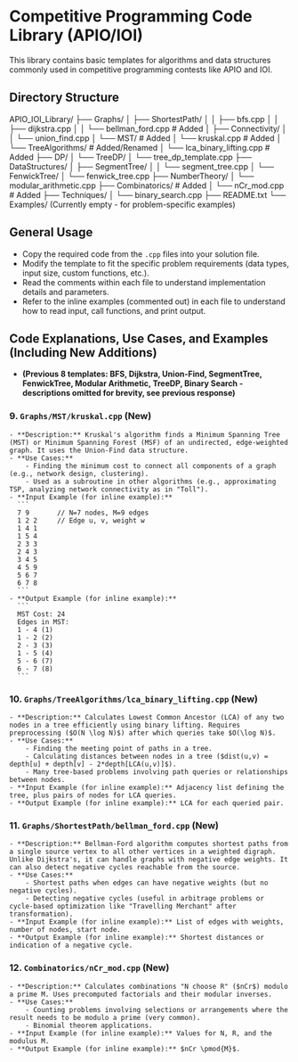 # Competitive Programming Code Library (APIO/IOI)

This library contains basic templates for algorithms and data structures commonly used in competitive programming contests like APIO and IOI.

## Directory Structure

APIO_IOI_Library/
├── Graphs/
│   ├── ShortestPath/
│   │   ├── bfs.cpp
│   │   ├── dijkstra.cpp
│   │   └── bellman_ford.cpp   # Added
│   ├── Connectivity/
│   │   └── union_find.cpp
│   └── MST/                   # Added
│       └── kruskal.cpp          # Added
│   └── TreeAlgorithms/        # Added/Renamed
│       └── lca_binary_lifting.cpp # Added
├── DP/
│   └── TreeDP/
│       └── tree_dp_template.cpp
├── DataStructures/
│   ├── SegmentTree/
│   │   └── segment_tree.cpp
│   └── FenwickTree/
│       └── fenwick_tree.cpp
├── NumberTheory/
│   └── modular_arithmetic.cpp
├── Combinatorics/           # Added
│   └── nCr_mod.cpp            # Added
├── Techniques/
│   └── binary_search.cpp
├── README.txt
└── Examples/ (Currently empty - for problem-specific examples)


## General Usage

- Copy the required code from the `.cpp` files into your solution file.
- Modify the template to fit the specific problem requirements (data types, input size, custom functions, etc.).
- Read the comments within each file to understand implementation details and parameters.
- Refer to the inline examples (commented out) in each file to understand how to read input, call functions, and print output.

## Code Explanations, Use Cases, and Examples (Including New Additions)

* **(Previous 8 templates: BFS, Dijkstra, Union-Find, SegmentTree, FenwickTree, Modular Arithmetic, TreeDP, Binary Search - descriptions omitted for brevity, see previous response)**

### 9. `Graphs/MST/kruskal.cpp` (New)
    - **Description:** Kruskal's algorithm finds a Minimum Spanning Tree (MST) or Minimum Spanning Forest (MSF) of an undirected, edge-weighted graph. It uses the Union-Find data structure.
    - **Use Cases:**
        - Finding the minimum cost to connect all components of a graph (e.g., network design, clustering).
        - Used as a subroutine in other algorithms (e.g., approximating TSP, analyzing network connectivity as in "Toll").
    - **Input Example (for inline example):**
      ```
      7 9       // N=7 nodes, M=9 edges
      1 2 2     // Edge u, v, weight w
      1 4 1
      1 5 4
      2 3 3
      2 4 3
      3 4 5
      4 5 9
      5 6 7
      6 7 8
      ```
    - **Output Example (for inline example):**
      ```
      MST Cost: 24
      Edges in MST:
      1 - 4 (1)
      1 - 2 (2)
      2 - 3 (3)
      1 - 5 (4)
      5 - 6 (7)
      6 - 7 (8)
      ```

### 10. `Graphs/TreeAlgorithms/lca_binary_lifting.cpp` (New)
    - **Description:** Calculates Lowest Common Ancestor (LCA) of any two nodes in a tree efficiently using binary lifting. Requires preprocessing ($O(N \log N)$) after which queries take $O(\log N)$.
    - **Use Cases:**
        - Finding the meeting point of paths in a tree.
        - Calculating distances between nodes in a tree ($dist(u,v) = depth[u] + depth[v] - 2*depth[LCA(u,v)]$).
        - Many tree-based problems involving path queries or relationships between nodes.
    - **Input Example (for inline example):** Adjacency list defining the tree, plus pairs of nodes for LCA queries.
    - **Output Example (for inline example):** LCA for each queried pair.

### 11. `Graphs/ShortestPath/bellman_ford.cpp` (New)
    - **Description:** Bellman-Ford algorithm computes shortest paths from a single source vertex to all other vertices in a weighted digraph. Unlike Dijkstra's, it can handle graphs with negative edge weights. It can also detect negative cycles reachable from the source.
    - **Use Cases:**
        - Shortest paths when edges can have negative weights (but no negative cycles).
        - Detecting negative cycles (useful in arbitrage problems or cycle-based optimization like "Travelling Merchant" after transformation).
    - **Input Example (for inline example):** List of edges with weights, number of nodes, start node.
    - **Output Example (for inline example):** Shortest distances or indication of a negative cycle.

### 12. `Combinatorics/nCr_mod.cpp` (New)
    - **Description:** Calculates combinations "N choose R" ($nCr$) modulo a prime M. Uses precomputed factorials and their modular inverses.
    - **Use Cases:**
        - Counting problems involving selections or arrangements where the result needs to be modulo a prime (very common).
        - Binomial theorem applications.
    - **Input Example (for inline example):** Values for N, R, and the modulus M.
    - **Output Example (for inline example):** $nCr \pmod{M}$.